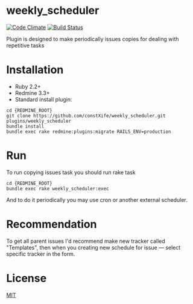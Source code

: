# weekly_scheduler

[![Code Climate](https://codeclimate.com/github/constXife/weekly_scheduler/badges/gpa.svg)](https://codeclimate.com/github/constXife/weekly_scheduler)
[![Build Status](https://travis-ci.org/constXife/weekly_scheduler.svg?branch=master)](https://travis-ci.org/constXife/weekly_scheduler)

Plugin is designed to make periodically issues copies for dealing with repetitive tasks

# Installation

* Ruby 2.2+
* Redmine 3.3+
* Standard install plugin:

```
cd {REDMINE_ROOT}
git clone https://github.com/constXife/weekly_scheduler.git plugins/weekly_scheduler
bundle install
bundle exec rake redmine:plugins:migrate RAILS_ENV=production
```

# Run

To run copying issues task you should run rake task

```
cd {REDMINE_ROOT}
bundle exec rake weekly_scheduler:exec
```

And to do it periodically you may use cron or another external scheduler.

# Recommendation

To get all parent issues I'd recommend make new tracker called "Templates", then when you creating new schedule for issue — select specific tracker in the form.

# License

[MIT](https://github.com/constxife/weekly_scheduler/blob/master/LICENSE)